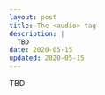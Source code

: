 ```yaml
---
layout: post
title: The <audio> tag
description: |
  TBD
date: 2020-05-15
updated: 2020-05-15
---
```


TBD
